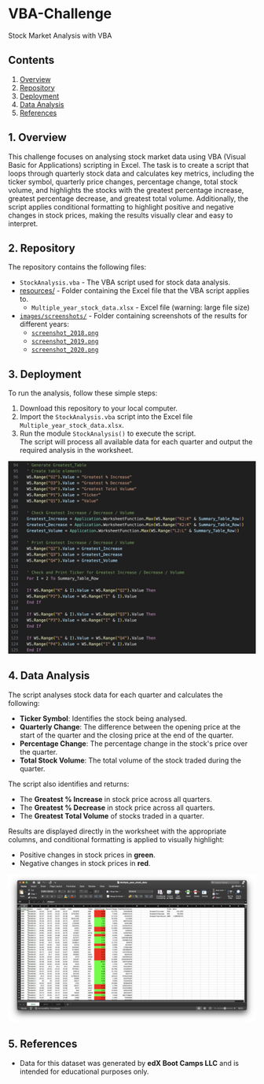 # VBA-Challenge
Stock Market Analysis with VBA

## Contents
1. [Overview](#1-overview)  
2. [Repository](#2-repository)  
3. [Deployment](#3-deployment)  
4. [Data Analysis](#4-data-analysis)  
5. [References](#5-references)  


## 1. Overview
This challenge focuses on analysing stock market data using VBA (Visual Basic for Applications) scripting in Excel. The task is to create a script that loops through quarterly stock data and calculates key metrics, including the ticker symbol, quarterly price changes, percentage change, total stock volume, and highlights the stocks with the greatest percentage increase, greatest percentage decrease, and greatest total volume. Additionally, the script applies conditional formatting to highlight positive and negative changes in stock prices, making the results visually clear and easy to interpret.

## 2. Repository
The repository contains the following files:

- `StockAnalysis.vba` - The VBA script used for stock data analysis.
- [resources/](resources) - Folder containing the Excel file that the VBA script applies to.
  - `Multiple_year_stock_data.xlsx` - Excel file (warning: large file size)
- [`images/screenshots/`](images/screenshots) - Folder containing screenshots of the results for different years:
  - [`screenshot_2018.png`](images/screenshots/screenshot_2018.png)
  - [`screenshot_2019.png`](images/screenshots/screenshot_2019.png)
  - [`screenshot_2020.png`](images/screenshots/screenshot_2020.png)


## 3. Deployment
To run the analysis, follow these simple steps:
1. Download this repository to your local computer.
2. Import the `StockAnalysis.vba` script into the Excel file `Multiple_year_stock_data.xlsx`.
3. Run the module `StockAnalysis()` to execute the script.  
   The script will process all available data for each quarter and output the required analysis in the worksheet.


![VBA Code](images/code_screenshot.png)

## 4. Data Analysis
The script analyses stock data for each quarter and calculates the following:
- **Ticker Symbol**: Identifies the stock being analysed.
- **Quarterly Change**: The difference between the opening price at the start of the quarter and the closing price at the end of the quarter.
- **Percentage Change**: The percentage change in the stock's price over the quarter.
- **Total Stock Volume**: The total volume of the stock traded during the quarter.

The script also identifies and returns:
- The **Greatest % Increase** in stock price across all quarters.
- The **Greatest % Decrease** in stock price across all quarters.
- The **Greatest Total Volume** of stocks traded in a quarter.

Results are displayed directly in the worksheet with the appropriate columns, and conditional formatting is applied to visually highlight:
- Positive changes in stock prices in **green**.
- Negative changes in stock prices in **red**.

![Excel Screenshot](images/screenshots/screenshot_2018.png)

## 5. References
- Data for this dataset was generated by **edX Boot Camps LLC** and is intended for educational purposes only.
